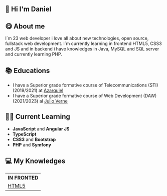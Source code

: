 ## 👋 Hi I'm Daniel

## 😋 About me
I´m 23 web developer i love all about new technologies, open source, fullstack web development.
I´m currently learning in frontend HTML5, CSS3 and JS
and in backend i have knowledges in Java, MySQL and SQL server and currently learning PHP.

## 📚 Educations
- I have a Superior grade formative course of Telecommunications (STI) (2019/2021) at [Azarquiel](http://www.ies-azarquiel.es/)
- I have a Superior grade formative course of Web Development (DAW) (2021/2023) al [Julio Verne](http://ies-julioverne.centros.castillalamancha.es/)

## 👨‍💻 Current Learning
  - **JavaScript** and **Angular JS**
  - **TypeScript**
  - **CSS3** and **Bootstrap**
  - **PHP** and **Symfony**
   
## 💻 My Knowledges

  <table align="center">
    <tr>
      <th colspan = "3">IN FRONTED</th>
    </tr>
    <tr>
      <td> <a href="https://www.google.es/url?sa=i&url=https%3A%2F%2Fes.m.wikipedia.org%2Fwiki%2FArchivo%3AHTML5_logo_and_wordmark.svg&psig=AOvVaw1UOoplR8IptXZc9esXwuL4&ust=1666859412467000&source=images&cd=vfe&ved=0CA0QjRxqFwoTCPD6iay9_foCFQAAAAAdAAAAABAD">HTML5</a>
    </tr>
  </table>
